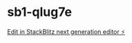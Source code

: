 # sb1-qlug7e

[Edit in StackBlitz next generation editor ⚡️](https://stackblitz.com/~/github.com/guilhermosaez/sb1-qlug7e)